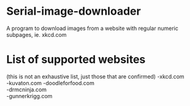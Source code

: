# Serial-image-downloader
A program to download images from a website with regular numeric subpages, ie. xkcd.com

# List of supported websites #
(this is not an exhaustive list, just those that are confirmed)
-xkcd.com  
-kuvaton.com
-doodleforfood.com  
-drmcninja.com  
-gunnerkrigg.com  
